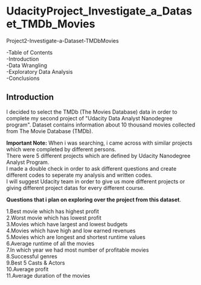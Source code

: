 # UdacityProject_Investigate_a_Dataset_TMDb_Movies
Project2-Investigate-a-Dataset-TMDbMovies

-Table of Contents  
-Introduction  
-Data Wrangling  
-Exploratory Data Analysis  
-Conclusions  

## Introduction  
I decided to select the TMDb (The Movies Database) data in order to complete my second project of "Udacity Data Analyst Nanodegree program".
Dataset contains information about 10 thousand movies collected from The Movie Database (TMDb).

**Important Note:**
When i was searching, i came across with similar projects which were completed by different persons.  
There were 5 different projects which are defined by Udacity Nanodegree Analyst Program.  
I made a double check in order to ask different questions and create different codes to seperate my analysis and written codes.  
I will suggest Udacity team in order to give us more different projects or giving different project datas for every different course.  

**Questions that i plan on exploring over the project from this dataset**. 

1.Best movie which has highest profit  
2.Worst movie which has lowest profit  
3.Movies which have largest and lowest budgets  
4.Movies which have high and low earned revenues  
5.Movies which are longest and shortest runtime values  
6.Average runtime of all the movies  
7.In which year we had most number of profitable movies  
8.Successful genres  
9.Best 5 Casts & Actors  
10.Average profit  
11.Average duration of the movies  
